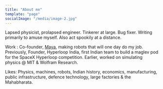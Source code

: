```yaml
---
title: "About me"
template: "page"
socialImage: "/media/image-2.jpg"
---
```


Lapsed physicist, prolapsed engineer. Tinkerer at large. Bug fixer. Writing primarily to amuse myself. Also act spookily at a distance.

Work : Co-founder, [Maya](https://getmaya.co), making robots that will one day do my job. Previously, Founder, Hyperloop India, first Indian team to build a maglev pod for the SpaceX Hyperloop competition. Earlier, worked on simulating physics @ MIT & Wolfram Research.

Likes: Physics, machines, robots, Indian history, economics, manufacturing, public infrastructure, defence technology, large factories & the Mahabharata.
